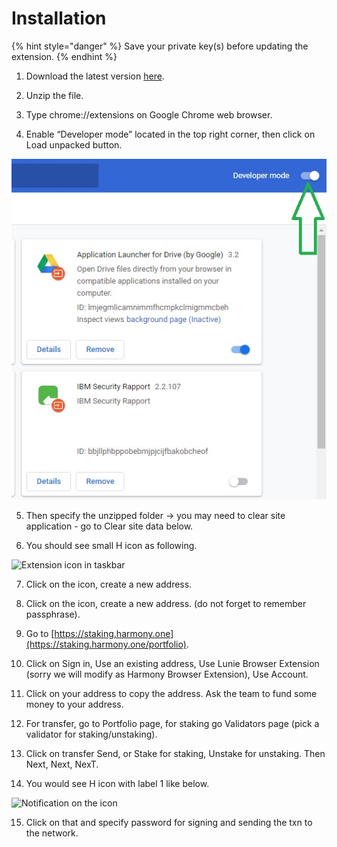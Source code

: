 # Installation

{% hint style="danger" %}
Save your private key\(s\) before updating the extension.
{% endhint %}

1. Download the latest version [here](https://github.com/harmony-one/staking-dashboard/raw/master/extension_versions/0.0.10.zip).

2. Unzip the file.

3. Type chrome://extensions on Google Chrome web browser.

4. Enable “Developer mode” located in the top right corner, then click on Load unpacked button.

![Activating the Developer mode](../../.gitbook/assets/developer_mode.jpg)

5. Then specify the unzipped folder → you may need to clear site application - go to Clear site data below.

6. You should see small H icon as following.

![Extension icon in taskbar](https://lh5.googleusercontent.com/QmPyhz1K8kErXosXuv1RIV8ur6zGPSoMDkqONVzPgM0UvGnNtyAUNehQeclKNz4fLq3VB-d47s27kilEQjRNfLN4VK2opts1Sozd1_W9YhceuIzoDiCtqfkigtxPYzfJzQEQ13lx)

7. Click on the icon, create a new address.

8. Click on the icon, create a new address. \(do not forget to remember passphrase\).

9. Go to [https://staking.harmony.one](https://staking.harmony.one/portfolio).

10. Click on Sign in, Use an existing address, Use Lunie Browser Extension \(sorry we will modify as Harmony Browser Extension\), Use Account.

11. Click on your address to copy the address. Ask the team to fund some money to your address.

12. For transfer, go to Portfolio page, for staking go Validators page \(pick a validator for staking/unstaking\).

13. Click on transfer Send, or Stake for staking, Unstake for unstaking. Then Next, Next, NexT.

14. You would see H icon with label 1 like below.

![Notification on the icon](https://lh5.googleusercontent.com/MyGOtSPQFFRzcl2f8VXfhuDlOoVN4SI-nLkPZH2fPxykzKUpGegNoz6ZICegqWlIDSWLpYPNSBve0vpvDhvfIQszptyMjE9r5Z3mC5gCBb4iDvJrHp3S_d8rB1hFcvxlalXUAHkI)

15. Click on that and specify password for signing and sending the txn to the network.

